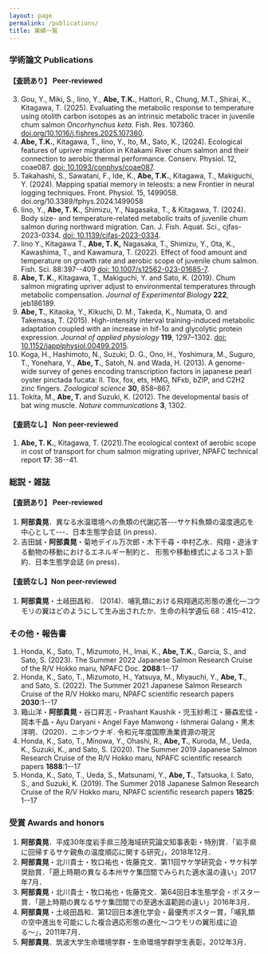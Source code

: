 ```yaml
---
layout: page
permalink: /publications/
title: 業績一覧
---
```


### 学術論文 Publications

#### 【査読あり】 Peer-reviewed

<!-- 1. **Abe, T.K.**, Fuke, M., Fujioka, K. Noda, T., Irino, H., Kitadani, Y., Fukuda, H., Svendsen, M.B.S, Steffensen, J.F., Kitagawa,T. (2025). Juvenile-specific high heat production contributes to the initial step of endothermic development in Pacific bluefin tuna. Front. Physiol. (in press) -->
<!-- 2. Makiguchi, Y., **Abe, T.K.**, Ichimura, M. (2025). Novel insights into sex-specific differences in heart rate variability and autonomic nervous system regulation during spawning behavior in chum salmon (*Oncorhynchus keta*) revealed by re-analysis of ECG logger data. Front. Physiol. (in press) -->
3. Gou, Y., Miki, S., Iino, Y., **Abe, T.K.**, Hattori, R., Chung, M.T., Shirai, K., Kitagawa, T. (2025). Evaluating the metabolic response to temperature using otolith carbon isotopes as an intrinsic metabolic tracer in juvenile chum salmon *Oncorhynchus keta*. Fish. Res. 107360. [doi.org/10.1016/j.fishres.2025.107360](https://doi.org/10.1016/j.fishres.2025.107360). 
4. **Abe, T.K.**, Kitagawa, T., Iino, Y., Ito, M., Sato, K., (2024). Ecological features of upriver migration in Kitakami River chum salmon and their connection to aerobic thermal performance. Conserv. Physiol. 12, coae087. [doi: 10.1093/conphys/coae087](https://doi.org/10.1093/conphys/coae087).
5. Takahashi, S., Sawatani, F., Ide, K., **Abe, T.K.**, Kitagawa, T., Makiguchi, Y. (2024). Mapping spatial memory in teleosts: a new Frontier in neural logging techniques. Front. Physiol. 15, 1499058. doi.org/10.3389/fphys.2024.1499058 
6. Iino, Y., **Abe, T. K.**, Shimizu, Y., Nagasaka, T., & Kitagawa, T. (2024). Body size- and temperature-related metabolic traits of juvenile chum salmon during northward migration. Can. J. Fish. Aquat. Sci., cjfas-2023-0334. [doi: 10.1139/cjfas-2023-0334](https://doi.org/10.1139/cjfas-2023-0334).
7. Iino Y., Kitagawa T., **Abe, T. K,** Nagasaka, T., Shimizu, Y., Ota, K., Kawashima, T., and Kawamura, T. (2022). 
   Effect of food amount and temperature on growth rate and aerobic scope of juvenile chum salmon. Fish. Sci. 88:397--409 [doi: 10.1007/s12562-023-01685-7](https://doi.org/10.1007/s12562-023-01685-7).
8. **Abe, T. K.**, Kitagawa, T., Makiguchi, Y. and Sato, K. (2019). Chum salmon migrating upriver adjust to environmental temperatures through metabolic compensation. *Journal of Experimental Biology* **222**, jeb186189.
9. **Abe, T.**, Kitaoka, Y., Kikuchi, D. M., Takeda, K., Numata, O. and Takemasa, T. (2015). High-intensity interval training-induced metabolic adaptation coupled with an increase in hif-1α and glycolytic protein expression. *Journal of applied physiology* **119**, 1297–1302. [doi: 10.1152/japplphysiol.00499.2015](https://doi.org/10.1152/japplphysiol.00499.2015).
10. Koga, H., Hashimoto, N., Suzuki, D. G., Ono, H., Yoshimura, M., Suguro, T., Yonehara, Y., **Abe, T.**, Satoh, N. and Wada, H. (2013). A genome-wide survey of genes encoding transcription factors in japanese pearl oyster pinctada fucata: II. Tbx, fox, ets, HMG, NFκb, bZIP, and C2H2 zinc fingers. *Zoological science* **30**, 858–867.
11. Tokita, M., **Abe, T.** and Suzuki, K. (2012). The developmental basis of bat wing muscle. *Nature communications* **3**, 1302.

#### 【査読なし】 Non peer-reviewed

1. **Abe, T. K.**, Kitagawa, T. (2021).The ecological context of aerobic scope in cost of transport for chum salmon migrating upriver, NPAFC technical report **17**: 38--41.

### 総説・雑誌

#### 【査読あり】 Peer-reviewed

1. **阿部貴晃**．異なる水温環境への魚類の代謝応答---サケ科魚類の温度適応を中心として---．日本生態学会誌 (in press)．
2. 吉田誠・**阿部貴晃**・菊地デイル万次郎・木下千尋・中村乙水．飛翔・遊泳する動物の移動におけるエネルギー制約と、 形態や移動様式によるコスト節約．日本生態学会誌 (in press)．

#### 【査読なし】Non peer-reviewed

1. **阿部貴晃**・土岐田昌和． (2014)．哺乳類における飛翔適応形態の進化—コウモリの翼はどのようにして生み出されたか．生命の科学遺伝 68：415–412．

### その他・報告書

1. Honda, K., Sato, T., Mizumoto, H., Imai, K., **Abe, T.K.**,  Garcia, S., and Sato, S. (2023). The Summer 2022 Japanese Salmon Research Cruise of the R/V Hokko maru, NPAFC Doc. **2088**:1--17
2. Honda, K., Sato, T., Mizumoto, H., Yatsuya, M., Miyauchi, Y., **Abe, T.**, and Sato, S. (2022). The Summer 2021 Japanese Salmon Research Cruise of the R/V Hokko maru, NPAFC scientific research papers **2030**:1--17
3. 箱山洋・**阿部貴晃**・谷口昇志・Prashant Kaushik・児玉紗希江・藤森宏佳・岡本千晶・Ayu Daryani・Angel Faye Manwong・Ishmerai Galang・黒木洋明．(2020)．ニホンウナギ. 令和元年度国際漁業資源の現況
4. Honda, K., Sato, T., Minowa, Y., Ohashi, R., **Abe, T.**,  Kuroda, M., Ueda, K., Suzuki, K., and Sato, S. (2020). The Summer 2019 Japanese Salmon Research Cruise of the R/V Hokko maru, NPAFC scientific research papers **1888**:1--17
5. Honda, K., Sato, T., Ueda, S., Matsunami, Y., **Abe, T.**, Tatsuoka, I. Sato, S., and Suzuki, K. (2019). The Summer 2018 Japanese Salmon Research Cruise of the R/V Hokko maru, NPAFC scientific research papers **1825**: 1--17

### 受賞 Awards and honors

1. **阿部貴晃**．平成30年度岩手県三陸海域研究論文知事表彰・特別賞．「岩手県に回帰するサケ親魚の温度順応に関する研究」，2018年12月．
2. **阿部貴晃**・北川貴士・牧口祐也・佐藤克文．第11回サケ学研究会・サケ科学奨励賞．「遡上時期の異なる本州サケ集団間でみられた適水温の違い」2017年7月．
3. **阿部貴晃**・北川貴士・牧口祐也・佐藤克文．第64回日本生態学会・ポスター賞．「遡上時期の異なるサケ集団間での至適水温範囲の違い」2016年3月．
4. **阿部貴晃**・土岐田昌和．第12回日本進化学会・最優秀ポスター賞，「哺乳類の空中進出を可能にした複合適応形態の進化〜コウモリの翼形成に迫る〜」，2011年7月．
5. **阿部貴晃**．筑波大学生命環境学群・生命環境学群学生表彰，2012年3月．
